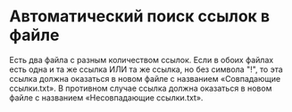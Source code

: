 # Автоматический поиск ссылок в файле

Есть два файла с разным количеством ссылок. 
Если в обоих файлах есть одна и та же ссылка ИЛИ та же ссылка, 
но без символа "!", то эта ссылка должна оказаться в новом файле 
с названием «Совпадающие ссылки.txt». В противном случае ссылка 
должна оказаться в новом файле с названием «Несовпадающие ссылки.txt».